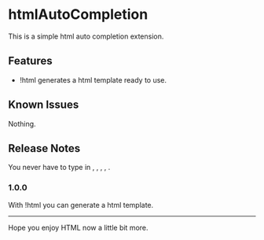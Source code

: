 # htmlAutoCompletion

This is a simple html auto completion extension.

## Features

- !html generates a html template ready to use.

## Known Issues

Nothing.

## Release Notes

You never have to type in <!DOCTYPE html>, <head>, <body>, <link>, <meta>.

### 1.0.0

With !html you can generate a html template.

-----------------------------------------------------------------------------------------------------------

Hope you enjoy HTML now a little bit more.